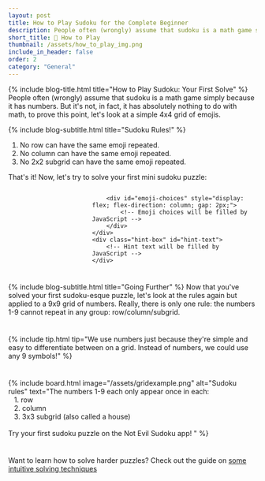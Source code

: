 ```yaml
---
layout: post
title: How to Play Sudoku for the Complete Beginner
description: People often (wrongly) assume that sudoku is a math game simply because it has numbers. But it's not, in fact, it has absolutely nothing to do with math or numbers. Learn the one simple rule of sudoku with an interactive puzzle.
short_title: 🧩 How to Play
thumbnail: /assets/how_to_play_img.png
include_in_header: false
order: 2
category: "General"
---
```


{% include blog-title.html title="How to Play Sudoku: Your First Solve" %}
People often (wrongly) assume that sudoku is a math game simply because it has numbers. But it's not, in fact, it has absolutely nothing to do with math, to prove this point, let's look at a simple 4x4 grid of emojis.

{% include blog-subtitle.html title="Sudoku Rules!" %}
1. No row can have the same emoji repeated.
2. No column can have the same emoji repeated.
3. No 2x2 subgrid can have the same emoji repeated.

That's it! Now, let's try to solve your first mini sudoku puzzle:

<div style="display: flex; flex-direction: column; gap: 10px;">
    <div id="emoji-sudoku-container" style="display: flex; gap: 10px;">
        <div id="emoji-grid" style="display: grid; gap: 7px;">
            <div class="subgrid" style="display: grid; grid-template-columns: repeat(2, 80px);">
                <!-- Subgrid 1 will be filled by JavaScript -->
            </div>
            <div class="subgrid" style="display: grid; grid-template-columns: repeat(2, 80px);">
                <!-- Subgrid 2 will be filled by JavaScript -->
            </div>
            <div class="subgrid" style="display: grid; grid-template-columns: repeat(2, 80px);">
                <!-- Subgrid 3 will be filled by JavaScript -->
            </div>
            <div class="subgrid" style="display: grid; grid-template-columns: repeat(2, 80px);">
                <!-- Subgrid 4 will be filled by JavaScript -->
            </div>
        </div>
        
        <div id="emoji-choices" style="display: flex; flex-direction: column; gap: 2px;">
            <!-- Emoji choices will be filled by JavaScript -->
        </div>
    </div>
    <div class="hint-box" id="hint-text">
        <!-- Hint text will be filled by JavaScript -->
    </div>
</div>

<script>
const emojiGrid = [
    '🌊', '👽', '🎃', '🤨',
    '🎃', '🤨', '🌊', '',
    '', '🎃', '', '🌊',
    '🤨', '🌊', '', '🎃'
];

const emojiChoices = ['🤨', '🌊', '🎃', '👽'];
let selectedCell = null;
// Store initially empty positions
const emptyPositions = emojiGrid.map((val, idx) => val === '').reduce((acc, val, idx) => {
    if (val) acc.push(idx);
    return acc;
}, []);

function createGrid() {
    const grid = document.getElementById('emoji-grid');
    grid.style.display = 'grid';
    grid.style.gridTemplateColumns = 'repeat(2, auto)';
    grid.style.gap = '12px';
    grid.innerHTML = '';
    
    // Create 4 subgrids
    for (let subgridIndex = 0; subgridIndex < 4; subgridIndex++) {
        const subgrid = document.createElement('div');
        subgrid.style.display = 'grid';
        subgrid.style.gridTemplateColumns = 'repeat(2, 80px)';
        
        // Fill each subgrid with 4 cells
        for (let cellIndex = 0; cellIndex < 4; cellIndex++) {
            const globalIndex = (Math.floor(subgridIndex / 2) * 8) + 
                              ((subgridIndex % 2) * 2) + 
                              (Math.floor(cellIndex / 2) * 4) + 
                              (cellIndex % 2);
            
            const cell = document.createElement('div');
            cell.style.width = '80px';
            cell.style.height = '80px';
            cell.style.borderTop = '1px solid #ccc';
            cell.style.borderLeft = '1px solid #ccc';
            // Add right border only to rightmost cells
            if (cellIndex % 2 === 1) {
                cell.style.borderRight = '1px solid #ccc';
            }
            // Add bottom border only to bottom cells
            if (cellIndex >= 2) {
                cell.style.borderBottom = '1px solid #ccc';
            }
            cell.style.display = 'flex';
            cell.style.alignItems = 'center';
            cell.style.justifyContent = 'center';
            cell.style.fontSize = '40px';
            cell.style.cursor = 'pointer';
            cell.textContent = emojiGrid[globalIndex];
            
            cell.addEventListener('click', () => selectCell(cell, globalIndex));
            subgrid.appendChild(cell);
        }
        
        grid.appendChild(subgrid);
    }
}

function createChoices() {
    const choices = document.getElementById('emoji-choices');
    choices.innerHTML = '';
    
    emojiChoices.forEach(emoji => {
        const button = document.createElement('div');
        button.style.width = '45px';
        button.style.height = '45px';
        button.style.border = '1px solid #ccc';
        button.style.borderRadius = '12px';
        button.style.display = 'flex';
        button.style.alignItems = 'center';
        button.style.justifyContent = 'center';
        button.style.fontSize = '25px';
        button.style.cursor = 'pointer';
        button.style.backgroundColor = '#e0e0ff';
        button.style.marginBottom = '7px';
        button.textContent = emoji;
        
        button.addEventListener('click', () => placeEmoji(emoji));
        choices.appendChild(button);
    });
}


function selectCell(cell, index) {
    // Allow selection if cell was initially empty
    if (!emptyPositions.includes(index)) return;
    
    if (selectedCell) {
        // Reset to normal borders
        const oldIndex = Array.from(selectedCell.parentNode.children).indexOf(selectedCell);
        selectedCell.style.borderTop = '1px solid #ccc';
        selectedCell.style.borderLeft = '1px solid #ccc';
        if (oldIndex % 2 === 1) {
            selectedCell.style.borderRight = '1px solid #ccc';
        }
        else {
            selectedCell.style.borderRight = 'none';
        }
        if (oldIndex >= 2) {
            selectedCell.style.borderBottom = '1px solid #ccc';
        }
        else {
            selectedCell.style.borderBottom = 'none';
        }
    }
    
    selectedCell = cell;
    cell.style.border = '3px solid rgb(137, 137, 255)';
}


function checkGrid() {
    console.log("Checking grid:", emojiGrid);

    // Reset any previous error highlighting
    const allCells = document.querySelectorAll('#emoji-grid .subgrid > div');
    allCells.forEach(cell => {
        cell.style.backgroundColor = '';
        cell.style.borderTop = '0.5px solid #ccc';
        cell.style.borderLeft = '0.5px solid #ccc';
        if (Array.from(cell.parentNode.children).indexOf(cell) % 2 === 1) {
            cell.style.borderRight = '1px solid #ccc';
        }
        if (Array.from(cell.parentNode.children).indexOf(cell) >= 2) {
            cell.style.borderBottom = '1px solid #ccc';
        }
    });

    // Check if grid is completely filled
    if (emojiGrid.includes('')) return false;

    // Check rows
    for (let row = 0; row < 4; row++) {
        const rowEmojis = new Set();
        for (let col = 0; col < 4; col++) {
            const emoji = emojiGrid[row * 4 + col];
            if (rowEmojis.has(emoji)) {
                console.log(`Found duplicate in row ${row + 1}: ${emoji}`);
                // Highlight the problematic row
                for (let i = 0; i < 4; i++) {
                    const subgridRow = Math.floor(row / 2);
                    const subgridCol = Math.floor(i / 2);
                    const subgridIndex = subgridRow * 2 + subgridCol;
                    const subgrids = document.querySelectorAll('.subgrid');
                    console.log(`Highlighting subgrid ${subgridIndex}, cell ${(row % 2) * 2 + (i % 2)}`);
                    if (subgrids[subgridIndex]) {
                        const cellInSubgrid = (row % 2) * 2 + (i % 2);
                        const cell = subgrids[subgridIndex].children[cellInSubgrid];
                        if (cell) {
                            cell.style.backgroundColor = '#ffebee';
                            cell.style.border = '2px solid red';
                        }
                    }
                }
                return { valid: false, message: `Row ${row + 1} has a repeated ${emoji}` };
            }
            rowEmojis.add(emoji);
        }
    }

    // Check columns
    for (let col = 0; col < 4; col++) {
        const colEmojis = new Set();
        for (let row = 0; row < 4; row++) {
            const emoji = emojiGrid[row * 4 + col];
            if (colEmojis.has(emoji)) {
                console.log(`Found duplicate in column ${col + 1}: ${emoji}`);
                // Highlight the problematic column
                for (let i = 0; i < 4; i++) {
                    const subgridRow = Math.floor(i / 2);
                    const subgridCol = Math.floor(col / 2);
                    const subgridIndex = subgridRow * 2 + subgridCol;
                    const subgrids = document.querySelectorAll('.subgrid');
                    console.log(`Highlighting subgrid ${subgridIndex}, cell ${(i % 2) * 2 + (col % 2)}`);
                    if (subgrids[subgridIndex]) {
                        const cellInSubgrid = (i % 2) * 2 + (col % 2);
                        const cell = subgrids[subgridIndex].children[cellInSubgrid];
                        if (cell) {
                            cell.style.backgroundColor = '#ffebee';
                            cell.style.border = '2px solid red';
                        }
                    }
                }
                return { valid: false, message: `Column ${col + 1} has a repeated ${emoji}` };
            }
            colEmojis.add(emoji);
        }
    }

    // Check 2x2 subgrids
    for (let subgridIndex = 0; subgridIndex < 4; subgridIndex++) {
        const subgridEmojis = new Set();
        const subgrids = document.querySelectorAll('.subgrid');
        const subgrid = subgrids[subgridIndex];
        
        if (subgrid) {
            // Check each cell in the subgrid
            for (let i = 0; i < 4; i++) {
                const emoji = emojiGrid[(Math.floor(subgridIndex / 2) * 8) + 
                                      ((subgridIndex % 2) * 2) + 
                                      (Math.floor(i / 2) * 4) + 
                                      (i % 2)];
                if (subgridEmojis.has(emoji)) {
                    console.log(`Found duplicate in subgrid ${subgridIndex + 1}: ${emoji}`);
                    // Highlight the problematic subgrid
                    Array.from(subgrid.children).forEach(cell => {
                        cell.style.backgroundColor = '#ffebee';
                        cell.style.border = '2px solid red';
                    });
                    return { valid: false, message: `Subgrid ${subgridIndex + 1} has a repeated ${emoji}` };
                }
                subgridEmojis.add(emoji);
            }
        }
    }

    return { valid: true, message: "Hurrah! You just solved your first sudoku puzzle! 🎉" };
}
function placeEmoji(emoji) {
    if (!selectedCell) return;
    
    // Calculate the global index based on subgrid and cell position
    const subgridIndex = Array.from(selectedCell.parentNode.parentNode.children).indexOf(selectedCell.parentNode);
    const cellIndex = Array.from(selectedCell.parentNode.children).indexOf(selectedCell);
    const globalIndex = (Math.floor(subgridIndex / 2) * 8) + 
                       ((subgridIndex % 2) * 2) + 
                       (Math.floor(cellIndex / 2) * 4) + 
                       (cellIndex % 2);
    
    emojiGrid[globalIndex] = emoji;
    selectedCell.textContent = emoji;
    
    // Reset to normal borders
    selectedCell.style.borderTop = '1px solid #ccc';
    selectedCell.style.borderLeft = '1px solid #ccc';
    if (cellIndex % 2 === 1) {
        selectedCell.style.borderRight = '1px solid #ccc';
    }
    else {
        selectedCell.style.borderRight = 'none';
    }
    if (cellIndex >= 2) {
        selectedCell.style.borderBottom = '1px solid #ccc';
    }
    else {
        selectedCell.style.borderBottom = 'none';
    }
    
    selectedCell = null;

    // Check if grid is complete and validate
    if (!emojiGrid.includes('')) {
        const result = checkGrid();
        const hintElement = document.getElementById('hint-text');
        if (result.valid) {
            hintElement.textContent = result.message;
            hintElement.style.color = '#4CAF50';  // Green color for success
        } else {
            hintElement.textContent = result.message;
            hintElement.style.color = '#F44336';  // Red color for errors
        }
    }
}

// Initialize hint text
document.addEventListener('DOMContentLoaded', () => {
    createGrid();
    createChoices();
    document.getElementById('hint-text').textContent = 'Fill in the grid following the rules...select a cell and choose an emoji to inhabit the cell';
});
</script>

{% include blog-subtitle.html title="Going Further" %}
Now that you've solved your first sudoku-esque puzzle, let's look at the rules again but applied to a 9x9 grid of numbers. Really, there is only one rule: the numbers 1-9 cannot repeat in any group: row/column/subgrid.
<br>

{% include tip.html
  tip="We use numbers just because they're simple and easy to differentiate between on a grid. Instead of numbers, we could use any 9 symbols!"
%}

{% include board.html 
  image="/assets/gridexample.png"
  alt="Sudoku rules" 
  text="The numbers 1-9 each only appear once in each:<br>&nbsp;&nbsp;&nbsp;1. row<br>&nbsp;&nbsp;&nbsp;2. column<br>&nbsp;&nbsp;&nbsp;3. 3x3 subgrid (also called a house)<br><br>Try your first sudoku puzzle on the Not Evil Sudoku app!
"
%}

<div class="hint-box">
  <div class="hint-content">
    <p>Want to learn how to solve harder puzzles? Check out the guide on <a href="/posts/sudoku-solving-techniques" class="hint-link">some intuitive solving techniques</a></p>
  </div>
</div>


